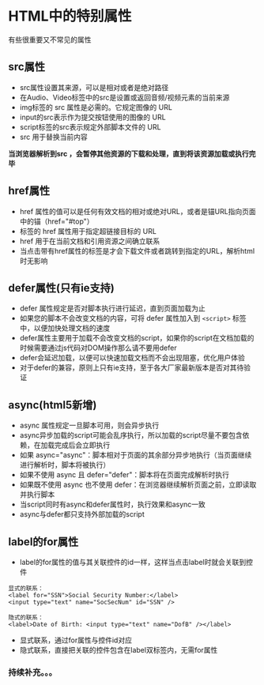 # HTML中的特别属性

有些很重要又不常见的属性

## src属性

- src属性设置其来源，可以是相对或者是绝对路径
- 在Audio、Video标签中的src是设置或返回音频/视频元素的当前来源
- img标签的 src 属性是必需的。它规定图像的 URL
- input的src表示作为提交按钮使用的图像的 URL
- script标签的src表示规定外部脚本文件的 URL
- src 用于替换当前内容

**当浏览器解析到src ，会暂停其他资源的下载和处理，直到将该资源加载或执行完毕**

## href属性

- href 属性的值可以是任何有效文档的相对或绝对URL，或者是锚URL指向页面中的锚（href="#top"）
- <a> 标签的 href 属性用于指定超链接目标的 URL
- href 用于在当前文档和引用资源之间确立联系
- 当点击带有href属性的标签是才会下载文件或者跳转到指定的URL，解析html时无影响

## defer属性(只有ie支持)

- defer 属性规定是否对脚本执行进行延迟，直到页面加载为止
- 如果您的脚本不会改变文档的内容，可将 defer 属性加入到 `<script>` 标签中，以便加快处理文档的速度
- defer属性主要用于加载不会改变文档的script，如果你的script在文档加载的时候需要通过js代码对DOM操作那么请不要用defer
- defer会延迟加载，以便可以快速加载文档而不会出现阻塞，优化用户体验
- 对于defer的兼容，原则上只有ie支持，至于各大厂家最新版本是否对其待验证

## async(html5新增)

- async 属性规定一旦脚本可用，则会异步执行
- async异步加载的script可能会乱序执行，所以加载的script尽量不要包含依赖，在加载完成后会立即执行
- 如果 async="async"：脚本相对于页面的其余部分异步地执行（当页面继续进行解析时，脚本将被执行）
- 如果不使用 async 且 defer="defer"：脚本将在页面完成解析时执行
- 如果既不使用 async 也不使用 defer：在浏览器继续解析页面之前，立即读取并执行脚本
- 当script同时有async和defer属性时，执行效果和async一致
- async与defer都只支持外部加载的script

## label的for属性

- label的for属性的值与其关联控件的id一样，这样当点击label时就会关联到控件

```label的for属性
显式的联系：
<label for="SSN">Social Security Number:</label>
<input type="text" name="SocSecNum" id="SSN" />

隐式的联系：
<label>Date of Birth: <input type="text" name="DofB" /></label>
```

- 显式联系，通过for属性与控件id对应
- 隐式联系，直接把关联的控件包含在label双标签内，无需for属性

### 持续补充。。。